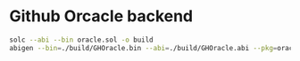 # Github Orcacle backend

```bash
solc --abi --bin oracle.sol -o build
abigen --bin=./build/GHOracle.bin --abi=./build/GHOracle.abi --pkg=oracle --out=contracts/GHOracle.go
```